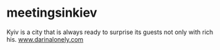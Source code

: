 # meetingsinkiev
Kyiv is a city that is always ready to surprise its guests not only with rich his.
www.darinalonely.com
